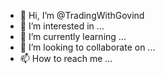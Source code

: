 - 👋 Hi, I’m @TradingWithGovind
- 👀 I’m interested in ...
- 🌱 I’m currently learning ...
- 💞️ I’m looking to collaborate on ...
- 📫 How to reach me ...

<!---
TradingWithGovind/TradingWithGovind is a ✨ special ✨ repository because its `README.md` (this file) appears on your GitHub profile.
You can click the Preview link to take a look at your changes.
--->
